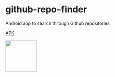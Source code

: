 # github-repo-finder
Android app to search through Github repositories

[APK](https://yadi.sk/d/zI9_JUwM3a6nq6)

<img align="left" width="100" height="100" src="https://downloader.disk.yandex.ru/preview/784d2a3a8c97a04c107f0322dcd0b090dd106b9c0f22b1af40980cce4d918c0b/5b6d988d/ItLjizHw471cPiQDs2AoRIIHIdBNXSNE3OZbsZabvScNXe1mO0bsGqAIEizibSh35Y3NSw6jYIK2exgtCjkNeQ%3D%3D?uid=0&filename=Screenshot1.png&disposition=inline&hash=&limit=0&content_type=image%2Fpng&tknv=v2&size=2048x2048">
